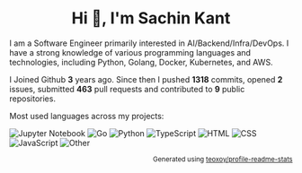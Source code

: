 <h1 align="center">Hi 👋, I'm Sachin Kant</h1>

I am a Software Engineer primarily interested in AI/Backend/Infra/DevOps. I have a strong knowledge of various programming languages and technologies, including Python, Golang, Docker, Kubernetes, and AWS.

I Joined Github **3** years ago. Since then I pushed **1318** commits, opened **2** issues, submitted **463** pull requests and contributed to **9** public repositories.

Most used languages across my projects:

![Jupyter Notebook](https://img.shields.io/static/v1?style=flat-square&label=%E2%A0%80&color=555&labelColor=%23DA5B0B&message=Jupyter%20Notebook%EF%B8%B128.3%25)
![Go](https://img.shields.io/static/v1?style=flat-square&label=%E2%A0%80&color=555&labelColor=%2300ADD8&message=Go%EF%B8%B118.1%25)
![Python](https://img.shields.io/static/v1?style=flat-square&label=%E2%A0%80&color=555&labelColor=%233572A5&message=Python%EF%B8%B116%25)
![TypeScript](https://img.shields.io/static/v1?style=flat-square&label=%E2%A0%80&color=555&labelColor=%233178c6&message=TypeScript%EF%B8%B115.8%25)
![HTML](https://img.shields.io/static/v1?style=flat-square&label=%E2%A0%80&color=555&labelColor=%23e34c26&message=HTML%EF%B8%B18.7%25)
![CSS](https://img.shields.io/static/v1?style=flat-square&label=%E2%A0%80&color=555&labelColor=%23663399&message=CSS%EF%B8%B15.7%25)
![JavaScript](https://img.shields.io/static/v1?style=flat-square&label=%E2%A0%80&color=555&labelColor=%23f1e05a&message=JavaScript%EF%B8%B13.4%25)
![Other](https://img.shields.io/static/v1?style=flat-square&label=%E2%A0%80&color=555&labelColor=%23ededed&message=Other%EF%B8%B13.6%25)

<!-- ## 📊 Last 7 Days Coding Stats

<p align="center">
  <img src="https://wakatime.com/share/@018e1f95-e0ef-4761-b275-4553aed18602/77964927-1e18-47b1-bf41-f02b9cac07f4.svg" alt="WakaTime Chart 1" width="49%">
  <img src="https://wakatime.com/share/@018e1f95-e0ef-4761-b275-4553aed18602/5623b7f0-844d-4af1-bdfa-357baf91e22e.svg" alt="WakaTime Chart 2" width="49%">
</p> -->

<p align="right"><sub>Generated using <a href="https://github.com/marketplace/actions/profile-readme-stats">teoxoy/profile-readme-stats</a></sub></p>

